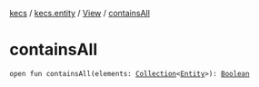 [kecs](../../index.md) / [kecs.entity](../index.md) / [View](index.md) / [containsAll](./contains-all.md)

# containsAll

`open fun containsAll(elements: `[`Collection`](https://kotlinlang.org/api/latest/jvm/stdlib/kotlin.collections/-collection/index.html)`<`[`Entity`](../-entity/index.md)`>): `[`Boolean`](https://kotlinlang.org/api/latest/jvm/stdlib/kotlin/-boolean/index.html)